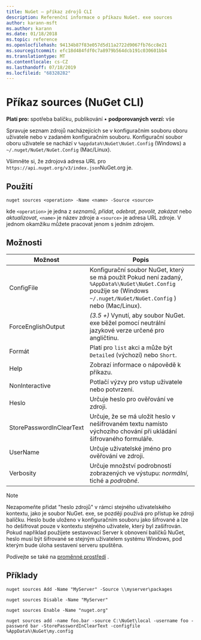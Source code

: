 ```yaml
---
title: NuGet – příkaz zdrojů CLI
description: Referenční informace o příkazu NuGet. exe sources
author: karann-msft
ms.author: karann
ms.date: 01/18/2018
ms.topic: reference
ms.openlocfilehash: 94134b87f83e057d5d11a2722d9067fb76cc8e21
ms.sourcegitcommit: efc18d484fdf0c7a8979b564dcb191c030601bb4
ms.translationtype: MT
ms.contentlocale: cs-CZ
ms.lasthandoff: 07/18/2019
ms.locfileid: "68328282"
---
```

# <a name="sources-command-nuget-cli"></a>Příkaz sources (NuGet CLI)

**Platí pro:** spotřeba balíčku, publikování &bullet; **podporovaných verzí:** vše

Spravuje seznam zdrojů nacházejících se v konfiguračním souboru oboru uživatele nebo v zadaném konfiguračním souboru. Konfigurační soubor oboru uživatele se nachází v `%appdata%\NuGet\NuGet.Config` (Windows) a `~/.nuget/NuGet/NuGet.Config` (Mac/Linux).

Všimněte si, že zdrojová adresa URL pro `https://api.nuget.org/v3/index.json`NuGet.org je.

## <a name="usage"></a>Použití

```cli
nuget sources <operation> -Name <name> -Source <source>
```

kde `<operation>` je jedna z *seznamů, přidat, odebrat, povolit, zakázat* nebo *aktualizovat*, `<name>` je název zdroje a `<source>` je adresa URL zdroje. V jednom okamžiku můžete pracovat jenom s jedním zdrojem.

## <a name="options"></a>Možnosti

| Možnost | Popis |
| --- | --- |
| ConfigFile | Konfigurační soubor NuGet, který se má použít Pokud není zadaný, `%AppData%\NuGet\NuGet.Config` použije se (Windows `~/.nuget/NuGet/NuGet.Config` ) nebo (Mac/Linux).|
| ForceEnglishOutput | *(3.5 +)* Vynutí, aby soubor NuGet. exe běžel pomocí neutrální jazykové verze určené pro angličtinu. |
| Formát | Platí pro `list` akci a může být `Detailed` (výchozí) nebo `Short`. |
| Help | Zobrazí informace o nápovědě k příkazu. |
| NonInteractive | Potlačí výzvy pro vstup uživatele nebo potvrzení. |
| Heslo | Určuje heslo pro ověřování ve zdroji. |
| StorePasswordInClearText | Určuje, že se má uložit heslo v nešifrovaném textu namísto výchozího chování při ukládání šifrovaného formuláře. |
| UserName | Určuje uživatelské jméno pro ověřování ve zdroji. |
| Verbosity | Určuje množství podrobností zobrazených ve výstupu: *normální*, tiché a *podrobné*. |

> [!Note]
> Nezapomeňte přidat "heslo zdrojů" v rámci stejného uživatelského kontextu, jako je soubor NuGet. exe, se později používá pro přístup ke zdroji balíčku. Heslo bude uloženo v konfiguračním souboru jako šifrované a lze ho dešifrovat pouze v kontextu stejného uživatele, který byl zašifrován. Pokud například použijete sestavovací Server k obnovení balíčků NuGet, heslo musí být šifrované se stejným uživatelem systému Windows, pod kterým bude úloha sestavení serveru spuštěna.

Podívejte se také na [proměnné prostředí](cli-ref-environment-variables.md) .

## <a name="examples"></a>Příklady

```cli
nuget sources Add -Name "MyServer" -Source \\myserver\packages

nuget sources Disable -Name "MyServer"

nuget sources Enable -Name "nuget.org"

nuget sources add -name foo.bar -source C:\NuGet\local -username foo -password bar -StorePasswordInClearText -configfile %AppData%\NuGet\my.config
```
